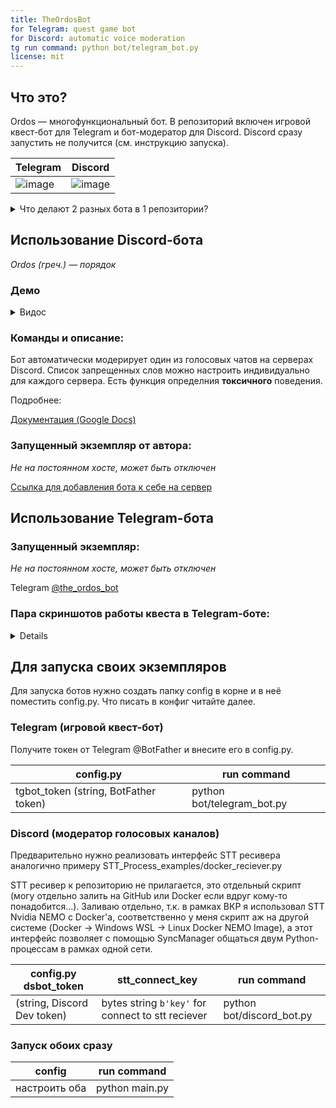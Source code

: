 ```yaml
---
title: TheOrdosBot
for Telegram: quest game bot 
for Discord: automatic voice moderation
tg run command: python bot/telegram_bot.py
license: mit
---
```


## Что это?
Ordos — многофункциональный бот.
В репозиторий включен игровой квест-бот для Telegram и бот-модератор для Discord. Discord сразу запустить не получится (см. инструкцию запуска).

|Telegram|Discord|
|---|---|
|![image](https://github.com/3ndetz/Ordos/assets/30196290/d29a8eac-51d0-456a-a3c3-2ff0faae6b9a)|![image](https://github.com/3ndetz/Ordos/assets/30196290/fb3210ba-3dae-4303-ada1-ce6409a6981c)|

<details>
<summary>
Что делают 2 разных бота в 1 репозитории?
</summary>

Изначально планировалось, что будет игровой бот, который будет поддерживать как Discord, так и Telegram, но по итогу я ограничился лишь одним ботом для игр. Соответственно, базу для обоих ботов я уже написал, но в Discord-бота попросту не успел внедрить функционал. Далее я делал ВКР по теме, связанной с модерацией голосовых чатов, и поэтому использовал Discord-базу для его создания. Выложить на GitHub всё это я решился только недавно ну и у меня не было много лишнего времени, чтобы заморачиваться над разделением репозиториев) Поэтому вот так.

</details>


## Использование Discord-бота
_Ordos (греч.) — порядок_

### Демо

<details>
<summary>
Видос
</summary>

<video src='https://github.com/3ndetz/Ordos/blob/master/demo/DemoVoiceModer.mp4'>
</video>

</details>


### Команды и описание:

Бот автоматически модерирует один из голосовых чатов на серверах Discord. Список запрещенных слов можно настроить индивидуально для каждого сервера. Есть функция определния **токсичного** поведения.

Подробнее:

[Документация (Google Docs)](https://docs.google.com/document/d/1nsf2yZxk8Er3l-1EAKF9AaUWm_-bOYJf4Jv_lLzM5sg/edit)

### Запущенный экземпляр от автора:
_Не на постоянном хосте, может быть отключен_

[Ссылка для добавления бота к себе на сервер](https://discord.com/api/oauth2/authorize?client_id=1192729753392787456&permissions=8&scope=bot)


## Использование Telegram-бота

### Запущенный экземпляр:
_Не на постоянном хосте, может быть отключен_

Telegram [@the_ordos_bot](https://t.me/the_ordos_bot/)

### Пара скриншотов работы квеста в Telegram-боте:
<details>
  
  1.
  ![image](https://github.com/3ndetz/Ordos/assets/30196290/9ee9d6e3-0b64-4f80-9d22-c40b1d8b52b4)
  
  2.
  ![image](https://github.com/3ndetz/Ordos/assets/30196290/6f854295-6a78-4ec3-8a4d-7af952c39f6f)

  3.
  ![image](https://github.com/3ndetz/Ordos/assets/30196290/fbd46f58-43c5-45b5-95f4-5914362ff4e8)

  4.
  ![image](https://github.com/3ndetz/Ordos/assets/30196290/71c7d00f-635d-4b4b-ab9b-220849be0ad5)

</details>

## Для запуска своих экземпляров
Для запуска ботов нужно создать папку config в корне и в неё поместить config.py.
Что писать в конфиг читайте далее.

### Telegram (игровой квест-бот)
Получите токен от Telegram @BotFather и внесите его в config.py.

| config.py | run command |
| --- | --- |
| tgbot_token (string, BotFather token) | python bot/telegram_bot.py |

### Discord (модератор голосовых каналов)

Предварительно нужно реализовать интерфейс STT ресивера аналогично примеру STT_Process_examples/docker_reciever.py

STT ресивер к репозиторию не прилагается, это отдельный скрипт (могу отдельно залить на GitHub или Docker если вдруг кому-то понадобится...).
Заливаю отдельно, т.к. в рамках ВКР я использовал STT Nvidia NEMO с Docker'a, соответственно у меня скрипт аж на другой системе (Docker -> Windows WSL -> Linux Docker NEMO Image), а этот интерфейс позволяет с помощью SyncManager общаться двум Python-процессам в рамках одной сети.


| config.py dsbot_token | stt_connect_key | run command |
| --- | --- | --- |
| (string, Discord Dev token)|bytes string ```b'key'``` for connect to stt reciever|python bot/discord_bot.py|

### Запуск обоих сразу

| config | run command |
| --- | --- |
| настроить оба | python main.py |
